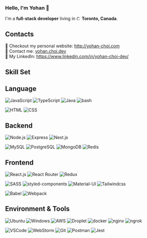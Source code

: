 ### Hello, I'm Yohan 👋

I'm a **full-stack developer** living in <img alt="Canada" src="https://www.flaticon.com/svg/static/icons/svg/323/323277.svg" width="13" /> **Toronto, Canada**.

## Contacts

:sparkling_heart: Checkout my personal website: http://yohan-choi.com <br/>
:e-mail: Contact me: [yohan.choi.dev](mailto:yohan.choi.dev) <br/>
:necktie: My LinkedIn: https://www.linkedin.com/in/yohan-choi-dev/ <br/>

## Skill Set

## Language
<img alt="JavaScript" src="https://img.shields.io/badge/-JavaScript-F7DF1E?style=for-the-badge&logo=JavaScript&logoColor=white" />  <img alt="TypeScript" src="https://img.shields.io/badge/-TypeScript-3178C6?style=for-the-badge&logo=TypeScript&logoColor=white" /> <img alt="Java" src="https://img.shields.io/badge/-Java-007396?style=for-the-badge&logo=Java&logoColor=white" /> <img alt="bash" src="https://img.shields.io/badge/-bash-4EAA25?style=for-the-badge&logo=gnu-bash&logoColor=white" />

<img alt="HTML" src="https://img.shields.io/badge/-HTML5-E34F26?style=for-the-badge&logo=HTML5&logoColor=white" /> <img alt="CSS" src="https://img.shields.io/badge/-CSS3-1572B6?style=for-the-badge&logo=CSS3&logoColor=white" />

## Backend
<img alt="Node.js" src="https://img.shields.io/badge/-Node.js-339933?style=for-the-badge&logo=Node.js&logoColor=white" /> <img alt="Express" src="https://img.shields.io/badge/-Express-000000?style=for-the-badge&logo=Express&logoColor=white" /> <img alt="Next.js" src="https://img.shields.io/badge/-Next.js-000000?style=for-the-badge&logo=Next.js&logoColor=white" />

<img alt="MySQL" src="https://img.shields.io/badge/-MySQL-4479A1?style=for-the-badge&logo=MySQL&logoColor=white" /> <img alt="PostgreSQL" src="https://img.shields.io/badge/-PostgreSQL-336791?style=for-the-badge&logo=PostgreSQL&logoColor=white" /> <img alt="MongoDB" src="https://img.shields.io/badge/-MongoDB-47A248?style=for-the-badge&logo=MongoDB&logoColor=white" /> <img alt="Redis" src="https://img.shields.io/badge/-Redis-DC382D?style=for-the-badge&logo=Redis&logoColor=white" />

## Frontend
<img alt="React.js" src="https://img.shields.io/badge/-React.js-61DAFB?style=for-the-badge&logo=React&logoColor=white" /> <img alt="React Router" src="https://img.shields.io/badge/-React%20Router-CA4245?style=for-the-badge&logo=React%20Router&logoColor=white" /> <img alt="Redux" src="https://img.shields.io/badge/-Redux-764ABC?style=for-the-badge&logo=Redux&logoColor=white" />

<img alt="SASS" src="https://img.shields.io/badge/-SASS-CC6699?style=for-the-badge&logo=SASS&logoColor=white" /> <img alt="styled-components" src="https://img.shields.io/badge/-styled--components-DB7093?style=for-the-badge&logo=styled-components&logoColor=white" /> <img alt="Material-UI" src="https://img.shields.io/badge/-Material%20UI-0081CB?style=for-the-badge&logo=Material-UI&logoColor=white" /> <img alt="Tailwindcss" src="https://img.shields.io/badge/-Tailwindcss-38B2AC?style=for-the-badge&logo=Tailwind%20CSS&logoColor=white" />

<img alt="Babel" src="https://img.shields.io/badge/-Babel-F9DC3E?style=for-the-badge&logo=Babel&logoColor=white" /> <img alt="Webpack" src="https://img.shields.io/badge/-Webpack-8DD6F9?style=for-the-badge&logo=WebpackS&logoColor=white" />

## Environment & Tools
<img alt="Ubuntu" src="https://img.shields.io/badge/-Ubuntu-E95420?style=for-the-badge&logo=Ubuntu&logoColor=white" /> <img alt="Windows" src="https://img.shields.io/badge/-Windows-0078D6?style=for-the-badge&logo=Windows&logoColor=white" /> <img alt="AWS" src="https://img.shields.io/badge/-AWS-232F3E?style=for-the-badge&logo=amazon-aws&logoColor=white" /> <img alt="Droplet" src="https://img.shields.io/badge/-Droplet-0080FF?style=for-the-badge&logo=digitalocean&logoColor=white" /> <img alt="docker" src="https://img.shields.io/badge/-docker-2496ED?style=for-the-badge&logo=docker&logoColor=white" /> <img alt="nginx" src="https://img.shields.io/badge/-NGINX-269539?style=for-the-badge&logo=nginx&logoColor=white" /> <img alt="ngrok" src="https://img.shields.io/badge/-ngrok-1F1E37?style=for-the-badge&logo=ngrok&logoColor=white" /> 

<img alt="VSCode" src="https://img.shields.io/badge/-VSCode-007ACC?style=for-the-badge&logo=visual-studio-code&logoColor=white" /> <img alt="WebStorm" src="https://img.shields.io/badge/-WebStorm-000000?style=for-the-badge&logo=webstorm&logoColor=white" /> <img alt="Git" src="https://img.shields.io/badge/-Git-F05032?style=for-the-badge&logo=Git&logoColor=white" /> <img alt="Postman" src="https://img.shields.io/badge/-Postman-DD3A0A?style=for-the-badge&logo=Postman&logoColor=white" /> <img alt="Jest" src="https://img.shields.io/badge/-Jest-C21325?style=for-the-badge&logo=Jest&logoColor=white" />

